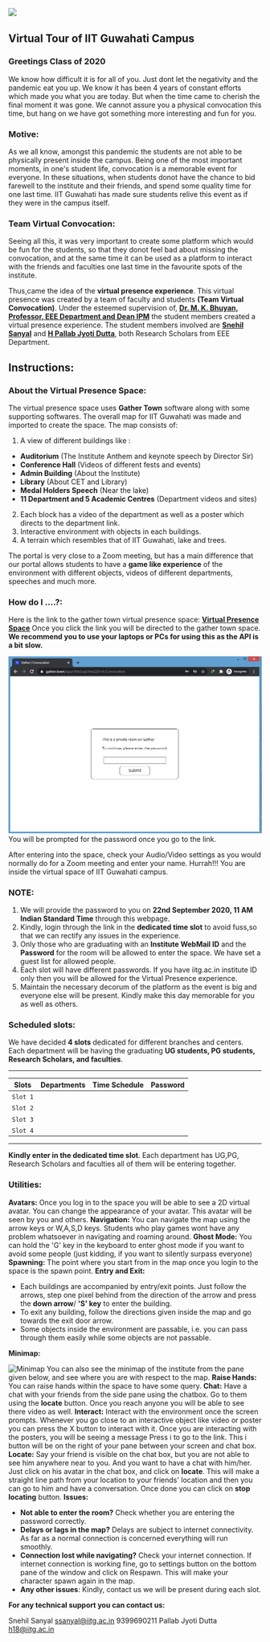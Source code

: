 ![](https://iitg.ac.in/freshers/res/images/iitg_logo.svg) 
## Virtual Tour of IIT Guwahati Campus

### Greetings Class of 2020
We know how difficult it is for all of you. Just dont let the negativity and the pandemic eat you up.
We know it has been 4 years of constant efforts which made you what you are today. But when the time came to cherish the final moment it was gone. We cannot assure you a physical convocation this time, but hang on we have got something more interesting and fun for you.

### Motive:
As we all know, amongst this pandemic the students are not able to be physically present inside the campus.
Being one of the most important moments, in one's student life, convocation is a memorable event for everyone.
In these situations, when students donot have the chance to bid farewell to the institute and their friends, and spend some quality time for one last time.
IIT Guwahati has made sure students relive this event as if they were in the campus itself.


### Team Virtual Convocation:

Seeing all this, it was very important to create some platform which would be fun for the students, so that they donot feel bad about missing the convocation, and at the same time it can be used as a platform to interact with the friends and faculties one last time in the favourite spots of the institute.

Thus,came the idea of the **virtual presence experience**. This virtual presence was created by a team of faculty and students **(Team Virtual Convocation)**.
Under the esteemed supervision of, **[Dr. M. K. Bhuyan, Professor, EEE Department and Dean IPM](https://www.iitg.ac.in/mkb/)** the student members created a virtual presence experience.
The student members involved are **[Snehil Sanyal](https://github.com/snehilsanyal)** and **[H Pallab Jyoti Dutta]()**, both Research Scholars from EEE Department.

## Instructions:
### About the Virtual Presence Space:

The virtual presence space uses **Gather Town** software along with some supporting softwares. The overall map for IIT Guwahati was made and imported to create the space.
The map consists of:
1. A view of different buildings like :
-	**Auditorium** (The Institute Anthem and keynote speech by  Director Sir)
-	**Conference Hall** (Videos of different fests and events)
-	**Admin Building**	(About the Institute)
-	**Library** (About CET and Library)
-	**Medal Holders Speech** (Near the lake)
-	**11 Department and 5 Academic Centres** (Department videos and sites)
2. Each block has a video of the department as well as a poster which directs to the department link.
3. Interactive environment with objects in each buildings.
4. A terrain which resembles that of IIT Guwahati, lake and trees.
 
The portal is very close to a Zoom meeting, but has a main difference that our portal allows students to have a **game like experience** of the environment with different objects, videos of different departments, speeches and much more.

### How do I ....?:

Here is the link to the gather town virtual presence space:
[**Virtual Presence Space**](https://gather.town/app/i9hb5cgUXwQZkYvF/Convocation)
Once you click the link you will be directed to the gather town space. **We recommend you to use your laptops or PCs for using this as the API is a bit slow.**

![A](https://raw.githubusercontent.com/snehilsanyal/VConvIITG/master/password.png "Password")
You will be prompted for the password once you go to the link.

After entering into the space, check your Audio/Video settings as you would normally do for a Zoom meeting and enter your name.
Hurrah!!! You are inside the virtual space of IIT Guwahati campus.

### NOTE:
1. We will provide the password to you on **22nd September 2020, 11 AM Indian Standard Time** through this webpage.
2. Kindly, login through the link in the **dedicated time slot** to avoid fuss,so that we can rectify any issues in the experience. 
3. Only those who are graduating with an **Institute WebMail ID** and the **Password** for the room will be allowed to enter the space. We have set a guest list for allowed people.
4. Each slot will have different passwords. If you have iitg.ac.in institute ID only then you will be allowed for the Virtual Presence experience.
4. Maintain the necessary decorum of the platform as the event is big and everyone else will be present. Kindly make this day memorable for you as well as others.

### Scheduled slots:

We have decided **4 slots** dedicated for different branches and centers. Each department will be having the graduating **UG students, PG students, Research Scholars, and faculties**.
___
|Slots |Departments |Time Schedule | Password|
|-------|--------|--------|------|
|`Slot 1`||||
|`Slot 2`||||
|`Slot 3`||||
|`Slot 4`||||
___
**Kindly enter in the dedicated time slot**. Each department has UG,PG, Research Scholars and faculties all of them will be entering together.




### Utilities:
**Avatars:**
Once you log in to the space you will be able to see a 2D virtual avatar. You can change the appearance of your avatar. This avatar will be seen by you and others.
**Navigation:**
You can navigate the map using the arrow keys or W,A,S,D keys. Students who play games wont have any problem whatsoever in navigating and roaming around.
**Ghost Mode:** 
You can hold the 'G' key in the keyboard to enter ghost mode if you want to avoid some people (just kidding, if you want to silently surpass everyone)
**Spawning:**
The point where you start from in the map once you login to the space is the spawn point.
**Entry and Exit:**
- Each buildings are accompanied by entry/exit points. Just follow the arrows, step one pixel behind from the direction of the arrow and press the **down arrow**/ **'S' key** to enter the building.
- To exit any building, follow the directions given inside the map and go towards the exit door arrow.
- Some objects inside the environment are passable, i.e. you can pass through them easily while some objects are not passable.

**Minimap:**

![Minimap](https://user-images.githubusercontent.com/41544905/93706050-34c49a80-fb40-11ea-95f6-8354c4202c72.png "Minimap of IIT Guwahati")
You can also see  the minimap of the institute from the pane given below, and see where you are with respect to the map.
**Raise Hands:**
You can raise hands within the space to have some query.
**Chat:**
Have a chat with your friends from the side pane using the chatbox.
Go to them using the **locate** button. Once you reach anyone you will be able to see there video as well.
**Interact:**
Interact with the environment once the screen prompts. Whenever you go close to an interactive object like video or poster you can press the X button to interact with it.
Once you are interacting  with the posters, you will be seeing a message Press i to go to the link. This i button will be on the right of your pane between your screen and chat box.
**Locate:**
Say your friend is visible on the chat box, but you are not able to see him anywhere near to you. And you want to have a chat with him/her.
Just click on his avatar in the chat box, and click on **locate**.
This will make a straight line path from your location to your friends' location and then you can go to him and have a conversation.
Once done you can click on **stop locating** button.
**Issues:**	
- **Not able to enter the room?** 
Check whether you are entering the password correctly.
- **Delays or lags in the map?**
Delays are subject to internet connectivity. As far as a normal connection is concerned everything will run smoothly.
- **Connection lost while navigating?**
Check your internet connection. If internet connection is working fine, go to settings button on the bottom pane of the window and click on Respawn. This will make your character spawn again in the map.
- **Any other issues**:
Kindly, contact us we will be present during each slot. 

**For any technical support you can contact us:**

Snehil Sanyal
ssanyal@iitg.ac.in
9399690211
Pallab Jyoti Dutta
h18@iitg.ac.in
